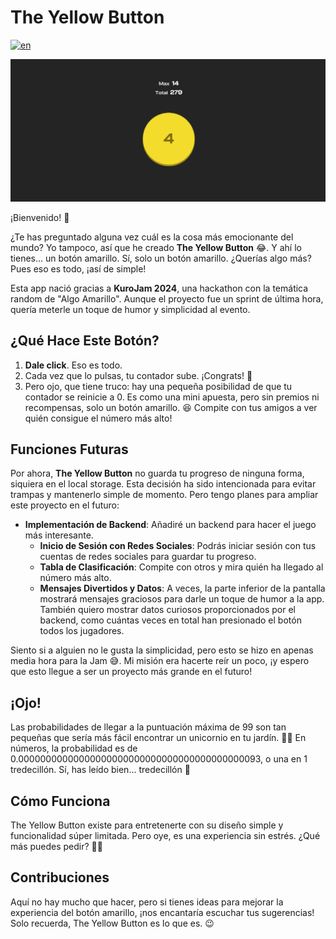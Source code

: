 # The Yellow Button

[![en](https://img.shields.io/badge/lang-en-red.svg)](https://github.com/noel-lopez/the-yellow-button-front/blob/main/README.en.md)

<p align="center">
<img src="./banner.png" alt="imagen del proyecto">
</p>

¡Bienvenido! 🎉

¿Te has preguntado alguna vez cuál es la cosa más emocionante del mundo? Yo tampoco, así que he creado **The Yellow Button** 😂. Y ahí lo tienes... un botón amarillo. Sí, solo un botón amarillo. ¿Querías algo más? Pues eso es todo, ¡así de simple!

Esta app nació gracias a **KuroJam 2024**, una hackathon con la temática random de "Algo Amarillo". Aunque el proyecto fue un sprint de última hora, quería meterle un toque de humor y simplicidad al evento.

## ¿Qué Hace Este Botón?

1. **Dale click**. Eso es todo.
2. Cada vez que lo pulsas, tu contador sube. ¡Congrats! 🎉
3. Pero ojo, que tiene truco: hay una pequeña posibilidad de que tu contador se reinicie a 0. Es como una mini apuesta, pero sin premios ni recompensas, solo un botón amarillo. 😆 Compite con tus amigos a ver quién consigue el número más alto!

## Funciones Futuras

Por ahora, **The Yellow Button** no guarda tu progreso de ninguna forma, siquiera en el local storage. Esta decisión ha sido intencionada para evitar trampas y mantenerlo simple de momento. Pero tengo planes para ampliar este proyecto en el futuro:

- **Implementación de Backend**: Añadiré un backend para hacer el juego más interesante.
    - **Inicio de Sesión con Redes Sociales**: Podrás iniciar sesión con tus cuentas de redes sociales para guardar tu progreso.
    - **Tabla de Clasificación**: Compite con otros y mira quién ha llegado al número más alto.
    - **Mensajes Divertidos y Datos**: A veces, la parte inferior de la pantalla mostrará mensajes graciosos para darle un toque de humor a la app. También quiero mostrar datos curiosos proporcionados por el backend, como cuántas veces en total han presionado el botón todos los jugadores.

Siento si a alguien no le gusta la simplicidad, pero esto se hizo en apenas media hora para la Jam 😅. Mi misión era hacerte reír un poco, ¡y espero que esto llegue a ser un proyecto más grande en el futuro!

## ¡Ojo!

Las probabilidades de llegar a la puntuación máxima de 99 son tan pequeñas que sería más fácil encontrar un unicornio en tu jardín. 🦄✨ En números, la probabilidad es de 0.00000000000000000000000000000000000000000093, o una en 1 tredecillón. Sí, has leído bien... tredecillón 🌌

## Cómo Funciona

The Yellow Button existe para entretenerte con su diseño simple y funcionalidad súper limitada. Pero oye, es una experiencia sin estrés. ¿Qué más puedes pedir? 🤷‍♂️

## Contribuciones

Aquí no hay mucho que hacer, pero si tienes ideas para mejorar la experiencia del botón amarillo, ¡nos encantaría escuchar tus sugerencias! Solo recuerda, The Yellow Button es lo que es. 😉
